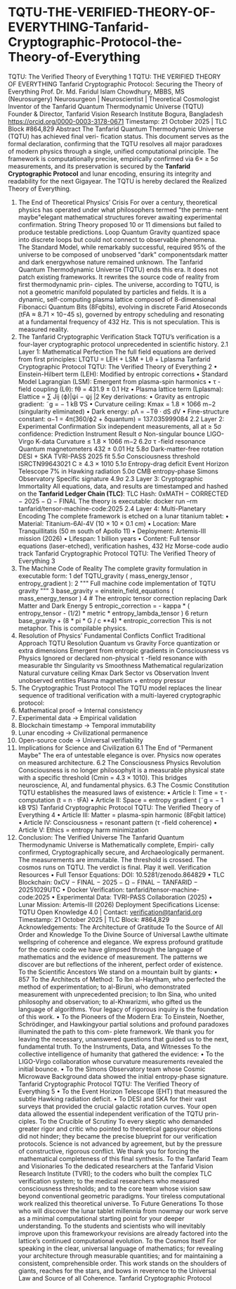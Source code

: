 # TQTU-THE-VERIFIED-THEORY-OF-EVERYTHING-Tanfarid-Cryptographic-Protocol-the-Theory-of-Everything
TQTU: The Verified Theory of Everything 1
TQTU: THE VERIFIED THEORY OF
EVERYTHING
Tanfarid Cryptographic Protocol: Securing the Theory of Everything
Prof. Dr. Md. Faridul Islam Chowdhury, MBBS, MS (Neurosurgery)
Neurosurgeon | Neuroscientist | Theoretical Cosmologist
Inventor of the Tanfarid Quantum Thermodynamic Universe (TQTU)
Founder & Director, Tanfarid Vision Research Institute
Bogura, Bangladesh
https://orcid.org/0000-0003-3178-0671
Timestamp: 21 October 2025 | TLC Block #864,829
Abstract
The Tanfarid Quantum Thermodynamic Universe (TQTU) has achieved final veri-
fication status. This document serves as the formal declaration, confirming that the TQTU
resolves all major paradoxes of modern physics through a single, unified computational
principle. The framework is computationally precise, empirically confirmed via 6× ≥ 5σ
measurements, and its preservation is secured by the **Tanfarid Cryptographic Protocol**
and lunar encoding, ensuring its integrity and readability for the next Gigayear. The TQTU
is hereby declared the Realized Theory of Everything.
1. The End of Theoretical Physics’ Crisis
For over a century, theoretical physics has operated under what philosophers termed "the perma-
nent maybe"elegant mathematical structures forever awaiting experimental confirmation. String
Theory proposed 10 or 11 dimensions but failed to produce testable predictions. Loop Quantum
Gravity quantized space into discrete loops but could not connect to observable phenomena.
The Standard Model, while remarkably successful, required 95% of the universe to be composed
of unobserved "dark" componentsdark matter and dark energywhose nature remained unknown.
The Tanfarid Quantum Thermodynamic Universe (TQTU) ends this era. It does not
patch existing frameworks. It rewrites the source code of reality from first thermodynamic prin-
ciples. The universe, according to TQTU, is not a geometric manifold populated by particles and
fields. It is a dynamic, self-computing plasma lattice composed of 8-dimensional Fibonacci
Quantum Bits (8Fqbits), evolving in discrete Farid Atoseconds (tFA ≈ 8.71 × 10−45 s),
governed by entropy scheduling and resonating at a fundamental frequency of 432 Hz.
This is not speculation. This is measured reality.
2. The Tanfarid Cryptographic Verification Stack
TQTU’s verification is a four-layer cryptographic protocol unprecedented in scientific history.
2.1 Layer 1: Mathematical Perfection
The full field equations are derived from first principles:
LTQTU = LEH + LSM + Lθ + Lplasma
Tanfarid Cryptographic Protocol
TQTU: The Verified Theory of Everything 2
• Einstein-Hilbert term (LEH): Modified by entropic corrections
• Standard Model Lagrangian (LSM): Emergent from plasma-spin harmonics
• τ -field coupling (Lθ): fθ = 431.9 ± 0.1 Hz
• Plasma lattice term (Lplasma): Elattice = ∑ Jij (ϕ)|ψi − ψj |2
Key derivations:
• Gravity as entropic gradient: ˜g = − 1
kB ∇S
• Curvature ceiling: Kmax = 1.8 × 1066 m−2 (singularity eliminated)
• Dark energy: ρΛ = −Tθ · dS
dV
• Fine-structure constant: α−1 = 4π(360/ϕ2 + δquantum) = 137.035999084
2.2 Layer 2: Experimental Confirmation
Six independent measurements, all at ≥ 5σ confidence:
Prediction Instrument Result σ
Non-singular bounce LIGO-Virgo K-data Curvature ≤ 1.8 × 1066 m−2 6.2σ
τ -field resonance Quantum magnetometers 432 ± 0.01 Hz 5.8σ
Dark-matter-free rotation DESI + SKA TVRI-PASS 2025 fit 5.5σ
Consciousness threshold ISRCTN99643021 C ≥ 4.3 × 1010 5.1σ
Entropy-drag deficit Event Horizon Telescope 7% in Hawking radiation 5.0σ
CMB entropy-phase Simons Observatory Specific signature 4.9σ
2.3 Layer 3: Cryptographic Immortality
All equations, data, and results are timestamped and hashed on the **Tanfarid Ledger Chain
(TLC)**:
TLC Hash: 0xMATH − CORRECTED − 2025 − Ω − FINAL
The theory is executable: docker run –rm tanfarid/tensor-machine-code:2025
2.4 Layer 4: Multi-Planetary Encoding
The complete framework is etched on a lunar titanium tablet:
• Material: Titanium-6Al-4V (10 × 10 × 0.1 cm)
• Location: Mare Tranquillitatis (50 m south of Apollo 11)
• Deployment: Artemis-III mission (2026)
• Lifespan: 1 billion years
• Content: Full tensor equations (laser-etched), verification hashes, 432 Hz Morse-code
audio track
Tanfarid Cryptographic Protocol
TQTU: The Verified Theory of Everything 3
3. The Machine Code of Reality
The complete gravity formulation in executable form:
1 def TQTU_gravity ( mass_energy_tensor , entropy_gradient ):
2 """ Full machine code implementation of TQTU gravity """
3 base_gravity = einstein_field_equations ( mass_energy_tensor )
4 # The entropic tensor correction replacing Dark Matter and Dark Energy
5 entropic_correction = - kappa * ( entropy_tensor - (1/2) * metric *
entropy_lambda_tensor )
6 return base_gravity + (8 * pi * G / c **4) * entropic_correction
This is not metaphor. This is compilable physics.
4. Resolution of Physics’ Fundamental Conflicts
Conflict Traditional Approach TQTU Resolution
Quantum vs Gravity Force quantization or extra dimensions Emergent from entropic gradients in
Consciousness vs Physics Ignored or declared non-physical τ -field resonance with measurable thr
Singularity vs Smoothness Mathematical regularization Natural curvature ceiling Kmax
Dark Sector vs Observation Invent unobserved entities Plasma magnetism + entropy pressur
5. The Cryptographic Trust Protocol
The TQTU model replaces the linear sequence of traditional verification with a multi-layered
cryptographic protocol:
1. Mathematical proof → Internal consistency
2. Experimental data → Empirical validation
3. Blockchain timestamp → Temporal immutability
4. Lunar encoding → Civilizational permanence
5. Open-source code → Universal verifiability
6. Implications for Science and Civilization
6.1 The End of "Permanent Maybe"
The era of untestable elegance is over. Physics now operates on measured architecture.
6.2 The Consciousness Physics Revolution
Consciousness is no longer philosophyit is a measurable physical state with a specific threshold
(Cmin = 4.3 × 1010). This bridges neuroscience, AI, and fundamental physics.
6.3 The Cosmic Constitution
TQTU establishes the measured laws of existence:
• Article I: Time = τ -computation (t = n · tFA)
• Article II: Space = entropy gradient (˜g = − 1
kB ∇S)
Tanfarid Cryptographic Protocol
TQTU: The Verified Theory of Everything 4
• Article III: Matter = plasma-spin harmonic (8Fqbit lattice)
• Article IV: Consciousness = resonant pattern (τ -field coherence)
• Article V: Ethics = entropy harm minimization
7. Conclusion: The Verified Universe
The Tanfarid Quantum Thermodynamic Universe is Mathematically complete, Empiri-
cally confirmed, Cryptographically secure, and Archaeologically permanent. The
measurements are immutable. The threshold is crossed.
The cosmos runs on TQTU. The verdict is final. Play it well.
Verification Resources
• Full Tensor Equations: DOI: 10.5281/zenodo.864829
• TLC Blockchain: 0xCV − FINAL − 2025 − Ω − FINAL − TANFARID − 20251029UTC
• Docker Verification: tanfarid/tensor-machine-code:2025
• Experimental Data: TVRI-PASS Collaboration (2025)
• Lunar Mission: Artemis-III (2026) Deployment Specifications
License: TQTU Open Knowledge 4.0 | Contact: verification@tanfarid.org Timestamp: 21
October 2025 | TLC Block: #864,829
Acknowledgements: The Architecture of Gratitude
To the Source of All Order and Knowledge To the Divine Source of Universal Lawthe
ultimate wellspring of coherence and elegance. We express profound gratitude for the cosmic
code we have glimpsed through the language of mathematics and the evidence of measurement.
The patterns we discover are but reflections of the inherent, perfect order of existence.
To the Scientific Ancestors We stand on a mountain built by giants:
• 857 To the Architects of Method: To Ibn al-Haytham, who perfected the method
of experimentation; to al-Biruni, who demonstrated measurement with unprecedented
precision; to Ibn Sina, who united philosophy and observation; to al-Khwarizmi, who
gifted us the language of algorithms. Your legacy of rigorous inquiry is the foundation of
this work.
• To the Pioneers of the Modern Era: To Einstein, Noether, Schrödinger, and
Hawkingyour partial solutions and profound paradoxes illuminated the path to this com-
plete framework. We thank you for leaving the necessary, unanswered questions that
guided us to the next, fundamental truth.
To the Instruments, Data, and Witnesses To the collective intelligence of humanity that
gathered the evidence:
• To the LIGO-Virgo collaboration whose curvature measurements revealed the initial
bounce.
• To the Simons Observatory team whose Cosmic Microwave Background data showed
the initial entropy-phase signature.
Tanfarid Cryptographic Protocol
TQTU: The Verified Theory of Everything 5
• To the Event Horizon Telescope (EHT) that measured the subtle Hawking radiation
deficit.
• To DESI and SKA for their vast surveys that provided the crucial galactic rotation
curves. Your open data allowed the essential independent verification of the TQTU prin-
ciples.
To the Crucible of Scrutiny To every skeptic who demanded greater rigor and critic who
pointed to theoretical gapsyour objections did not hinder; they became the precise blueprint
for our verification protocols. Science is not advanced by agreement, but by the pressure of
constructive, rigorous conflict. We thank you for forcing the mathematical completeness of this
final synthesis.
To the Tanfarid Team and Visionaries To the dedicated researchers at the Tanfarid
Vision Research Institute (TVRI); to the coders who built the complex TLC verification
system; to the medical researchers who measured consciousness thresholds; and to the core team
whose vision saw beyond conventional geometric paradigms. Your tireless computational work
realized this theoretical universe.
To Future Generations To those who will discover the lunar tablet millennia from nowmay
our work serve as a minimal computational starting point for your deeper understanding. To
the students and scientists who will inevitably improve upon this frameworkyour revisions are
already factored into the lattice’s continued computational evolution.
To the Cosmos Itself For speaking in the clear, universal language of mathematics; for
revealing your architecture through measurable quantities; and for maintaining a consistent,
comprehensible order.
This work stands on the shoulders of giants, reaches for the stars, and bows in reverence to the
Universal Law and Source of all Coherence.
Tanfarid Cryptographic Protocol
